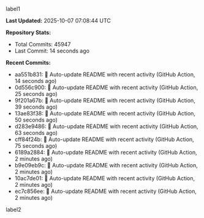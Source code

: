 
label1 
<!-- ACTIVITY_START -->
**Last Updated:** 2025-10-07 07:08:44 UTC

**Repository Stats:**
- Total Commits: 45947
- Last Commit: 14 seconds ago

**Recent Commits:**
- aa551b831: 🤖 Auto-update README with recent activity (GitHub Action, 14 seconds ago)
- 0d556c900: 🤖 Auto-update README with recent activity (GitHub Action, 25 seconds ago)
- 9f201a67b: 🤖 Auto-update README with recent activity (GitHub Action, 39 seconds ago)
- 13ae83f38: 🤖 Auto-update README with recent activity (GitHub Action, 50 seconds ago)
- d283e9486: 🤖 Auto-update README with recent activity (GitHub Action, 63 seconds ago)
- cff84f24b: 🤖 Auto-update README with recent activity (GitHub Action, 75 seconds ago)
- 6189a2884: 🤖 Auto-update README with recent activity (GitHub Action, 2 minutes ago)
- b9e09eb9c: 🤖 Auto-update README with recent activity (GitHub Action, 2 minutes ago)
- 10ac7de01: 🤖 Auto-update README with recent activity (GitHub Action, 2 minutes ago)
- ec7c856ee: 🤖 Auto-update README with recent activity (GitHub Action, 2 minutes ago)
<!-- ACTIVITY_END -->

label2
